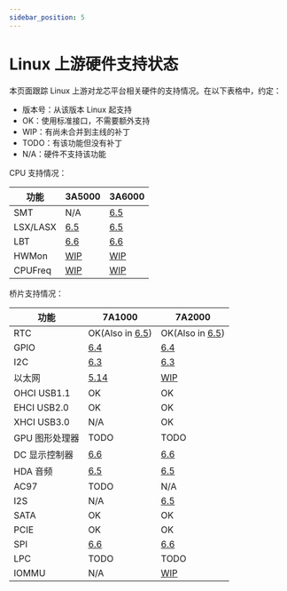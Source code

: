 ```yaml
---
sidebar_position: 5
---
```


# Linux 上游硬件支持状态

本页面跟踪 Linux 上游对龙芯平台相关硬件的支持情况。在以下表格中，约定：

- 版本号：从该版本 Linux 起支持
- OK：使用标准接口，不需要额外支持
- WIP：有尚未合并到主线的补丁
- TODO：有该功能但没有补丁
- N/A：硬件不支持该功能

CPU 支持情况：

| 功能     | 3A5000                                                                                                                        | 3A6000                                                                                                                        |
|----------|-------------------------------------------------------------------------------------------------------------------------------|-------------------------------------------------------------------------------------------------------------------------------|
| SMT      | N/A                                                                                                                           | [6.5](https://git.kernel.org/pub/scm/linux/kernel/git/torvalds/linux.git/commit/?id=f6f0c9a74a48448583c3cb0f3f067bc3fe0f13c6) |
| LSX/LASX | [6.5](https://git.kernel.org/pub/scm/linux/kernel/git/torvalds/linux.git/commit/?id=616500232e632dba8b03981eeccadacf2fbf1c30) | [6.5](https://git.kernel.org/pub/scm/linux/kernel/git/torvalds/linux.git/commit/?id=616500232e632dba8b03981eeccadacf2fbf1c30) |
| LBT      | [6.6](https://git.kernel.org/pub/scm/linux/kernel/git/torvalds/linux.git/commit/?id=bd3c5798484aa9a08302a844d7a75a2ee3b53d05) | [6.6](https://git.kernel.org/pub/scm/linux/kernel/git/torvalds/linux.git/commit/?id=bd3c5798484aa9a08302a844d7a75a2ee3b53d05) |
| HWMon    | [WIP](https://github.com/loongarchlinux/linux/commit/fbc7e8f1e72f9efee68cfe7b70cc397adc325818)                                | [WIP](https://github.com/loongarchlinux/linux/commit/fbc7e8f1e72f9efee68cfe7b70cc397adc325818)                                |
| CPUFreq  | [WIP](https://github.com/loongarchlinux/linux/commit/9eed420e12431d09cbd87eb76ab3d1f77f9fafcd)                                | [WIP](https://github.com/loongarchlinux/linux/commit/9eed420e12431d09cbd87eb76ab3d1f77f9fafcd)                                |

桥片支持情况：

| 功能           | 7A1000                                                                                                                                    | 7A2000                                                                                                                                    |
|----------------|-------------------------------------------------------------------------------------------------------------------------------------------|-------------------------------------------------------------------------------------------------------------------------------------------|
| RTC            | OK(Also in [6.5](https://git.kernel.org/pub/scm/linux/kernel/git/torvalds/linux.git/commit/?id=1b733a9ebc3d8011ca66ec6ff17f55a440358794)) | OK(Also in [6.5](https://git.kernel.org/pub/scm/linux/kernel/git/torvalds/linux.git/commit/?id=1b733a9ebc3d8011ca66ec6ff17f55a440358794)) |
| GPIO           | [6.4](https://git.kernel.org/pub/scm/linux/kernel/git/torvalds/linux.git/commit/?id=7944d3b7fe86067509751473aa917fdfd662d92c)             | [6.4](https://git.kernel.org/pub/scm/linux/kernel/git/torvalds/linux.git/commit/?id=7944d3b7fe86067509751473aa917fdfd662d92c)             |
| I2C            | [6.3](https://git.kernel.org/pub/scm/linux/kernel/git/torvalds/linux.git/commit/?id=015e61f0bffd46600496e50d3b2298f51f6b11a8)             | [6.3](https://git.kernel.org/pub/scm/linux/kernel/git/torvalds/linux.git/commit/?id=015e61f0bffd46600496e50d3b2298f51f6b11a8)             |
| 以太网         | [5.14](https://git.kernel.org/pub/scm/linux/kernel/git/torvalds/linux.git/commit/?id=30bba69d7db40e732d6c0aa6d4890c60d717e314)            | [WIP](https://github.com/loongarchlinux/linux/commit/2a948c4b7bc5cc2689e2d0edfe83b4980b81b9ad)                                            |
| OHCI USB1.1    | OK                                                                                                                                        | OK                                                                                                                                        |
| EHCI USB2.0    | OK                                                                                                                                        | OK                                                                                                                                        |
| XHCI USB3.0    | N/A                                                                                                                                       | OK                                                                                                                                        |
| GPU 图形处理器 | TODO                                                                                                                                      | TODO                                                                                                                                      |
| DC 显示控制器  | [6.6](https://git.kernel.org/pub/scm/linux/kernel/git/torvalds/linux.git/commit/?id=f39db26c54281da6a785259498ca74b5e470476f)             | [6.6](https://git.kernel.org/pub/scm/linux/kernel/git/torvalds/linux.git/commit/?id=f39db26c54281da6a785259498ca74b5e470476f)             |
| HDA 音频       | [6.5](https://git.kernel.org/pub/scm/linux/kernel/git/torvalds/linux.git/commit/?id=28bd137a3c8e105587ba8c55b68ef43b519b270f)             | [6.5](https://git.kernel.org/pub/scm/linux/kernel/git/torvalds/linux.git/commit/?id=28bd137a3c8e105587ba8c55b68ef43b519b270f)             |
| AC97           | TODO                                                                                                                                      | N/A                                                                                                                                       |
| I2S            | N/A                                                                                                                                       | [6.5](https://git.kernel.org/pub/scm/linux/kernel/git/torvalds/linux.git/commit/?id=d84881e06836dc1655777a592b4279be76ad7324)             |
| SATA           | OK                                                                                                                                        | OK                                                                                                                                        |
| PCIE           | OK                                                                                                                                        | OK                                                                                                                                        |
| SPI            | [6.6](https://git.kernel.org/pub/scm/linux/kernel/git/torvalds/linux.git/commit/?id=6c7a864007b66e60a3f64858a9555efed408b048)             | [6.6](https://git.kernel.org/pub/scm/linux/kernel/git/torvalds/linux.git/commit/?id=6c7a864007b66e60a3f64858a9555efed408b048)             |
| LPC            | TODO                                                                                                                                      | TODO                                                                                                                                      |
| IOMMU          | N/A                                                                                                                                       | [WIP](https://github.com/loongarchlinux/linux/commit/1d26eae35f9a6f9d318112c33a177b3612179b26)                                            |
